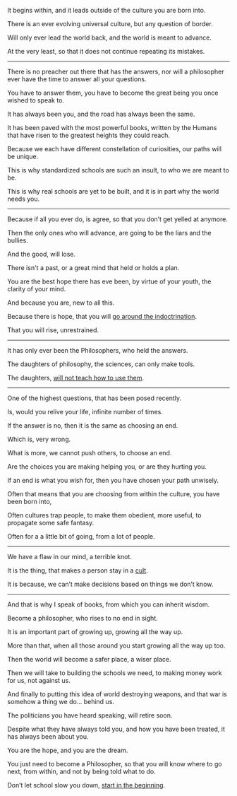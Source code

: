 It begins within,
and it leads outside of the culture you are born into.

There is an ever evolving universal culture,
but any question of border.

Will only ever lead the world back,
and the world is meant to advance.

At the very least,
so that it does not continue repeating its mistakes.

---

There is no preacher out there that has the answers,
nor will a philosopher ever have the time to answer all your questions.

You have to answer them,
you have to become the great being you once wished to speak to.

It has always been you,
and the road has always been the same.

It has been paved with the most powerful books,
written by the Humans that have risen to the greatest heights they could reach.  

Because we each have different constellation of curiosities,
our paths will be unique.

This is why standardized schools are such an insult,
to who we are meant to be.

This is why real schools are yet to be built,
and it is in part why the world needs you.

---

Because if all you ever do,
is agree, so that you don’t get yelled at anymore.

Then the only ones who will advance,
are going to be the liars and the bullies.

And the good,
will lose.

There isn't a past,
or a great mind that held or holds a plan.

You are the best hope there has eve been,
by virtue of your youth, the clarity of your mind.

And because you are,
new to all this.

Because there is hope,
that you will [go around the indoctrination][2].

That you will rise,
unrestrained.

---

It has only ever been the Philosophers,
who held the answers.

The daughters of philosophy,
the sciences, can only make tools.

The daughters,
[will not teach how to use them][1].

---

One of the highest questions,
that has been posed recently.

Is, would you relive your life,
infinite number of times.

If the answer is no,
then it is the same as choosing an end.

Which is,
very wrong.

What is more,
we cannot push others, to choose an end.

Are the choices you are making helping you,
or are they hurting you.

If an end is what you wish for,
then you have chosen your path unwisely.

Often that means that you are choosing from within the culture,
you have been born into,

Often cultures trap people,
to make them obedient, more useful, to propagate some safe fantasy.

Often for a a little bit of going,
from a lot of people.

---

We have a flaw in our mind,
a terrible knot.

It is the thing,
that makes a person stay in a [cult][3].

It is because,
we can’t make decisions based on things we don’t know.

---

And that is why I speak of books,
from which you can inherit wisdom.

Become a philosopher,
who rises to no end in sight.

It is an important part of growing up,
growing all the way up.

More than that,
when all those around you start growing all the way up too.

Then the world will become a safer place,
a wiser place.

Then we will take to building the schools we need,
to making money work for us, not against us.

And finally to putting this idea of world destroying weapons,
and that war is somehow a thing we do... behind us.

The politicians you have heard speaking,
will retire soon.

Despite what they have always told you,
and how you have been treated, it has always been about you.

You are the hope,
and you are the dream.

You just need to become a Philosopher,
so that you will know where to go next, from within, and not by being told what to do.

Don’t let school slow you down,
[start in the beginning][4].

[1]: https://www.youtube.com/watch?v=lb13ynu3Iac
[2]: https://www.youtube.com/watch?v=EknD3KRtgDk
[3]: https://www.youtube.com/watch?v=bVV2Zk88beY
[4]: https://www.qwant.com/?q=Download+Giants+Of+Philosophy&client=opensearch&t=web
